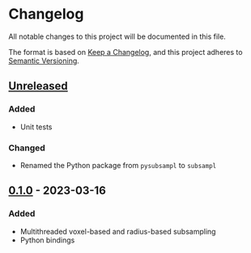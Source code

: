 # Changelog

All notable changes to this project will be documented in this file.

The format is based on [Keep a Changelog](https://keepachangelog.com/en/1.0.0/),
and this project adheres to [Semantic Versioning](https://semver.org/spec/v2.0.0.html).

## [Unreleased]

### Added

- Unit tests

### Changed

- Renamed the Python package from `pysubsampl` to `subsampl`

## [0.1.0] - 2023-03-16

### Added

- Multithreaded voxel-based and radius-based subsampling
- Python bindings

[Unreleased]: https://github.com/bornabesic/subsampl/compare/v0.1.0...HEAD
[0.1.0]:https://github.com/bornabesic/subsampl/releases/tag/v0.1.0
